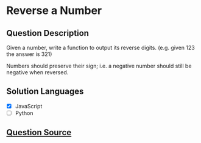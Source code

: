 # Reverse a Number

## Question Description

Given a number, write a function to output its reverse digits. (e.g. given 123 the answer is 321)

Numbers should preserve their sign; i.e. a negative number should still be negative when reversed.

## Solution Languages

- [x] JavaScript
- [ ] Python

## [Question Source](https://www.codewars.com/kata/555bfd6f9f9f52680f0000c5)
